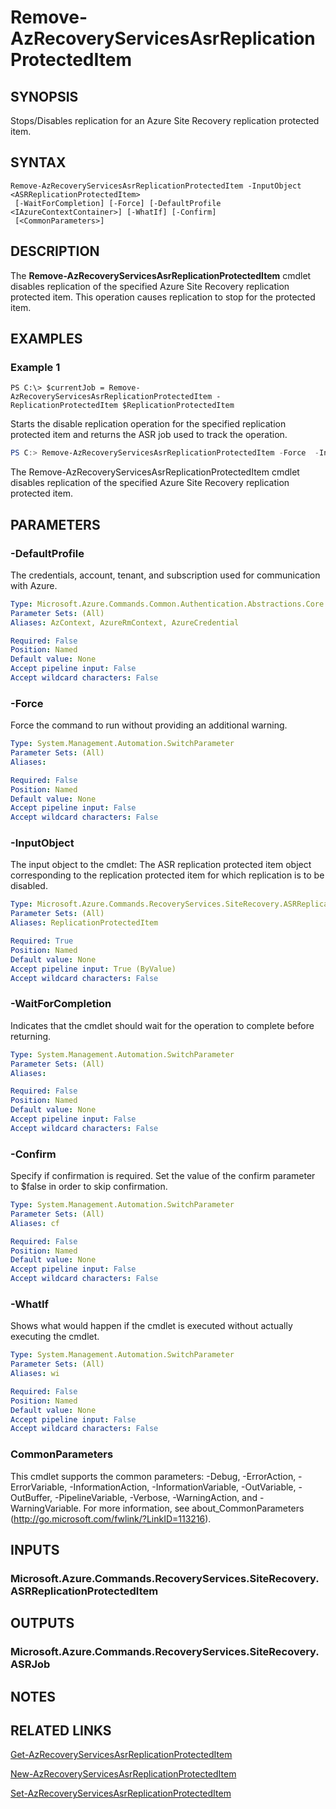 ﻿---
external help file: Microsoft.Azure.PowerShell.Cmdlets.RecoveryServices.SiteRecovery.dll-Help.xml
Module Name: Az.RecoveryServices
online version: https://docs.microsoft.com/en-us/powershell/module/az.recoveryservices/remove-azrecoveryservicesasrreplicationprotecteditem
schema: 2.0.0
---

# Remove-AzRecoveryServicesAsrReplicationProtectedItem

## SYNOPSIS
Stops/Disables replication for an Azure Site Recovery replication protected item.

## SYNTAX

```
Remove-AzRecoveryServicesAsrReplicationProtectedItem -InputObject <ASRReplicationProtectedItem>
 [-WaitForCompletion] [-Force] [-DefaultProfile <IAzureContextContainer>] [-WhatIf] [-Confirm]
 [<CommonParameters>]
```

## DESCRIPTION
The **Remove-AzRecoveryServicesAsrReplicationProtectedItem** cmdlet disables replication of the specified Azure Site Recovery replication protected item.
This operation causes replication to stop for the protected item.

## EXAMPLES

### Example 1
```
PS C:\> $currentJob = Remove-AzRecoveryServicesAsrReplicationProtectedItem -ReplicationProtectedItem $ReplicationProtectedItem
```

Starts the disable replication operation for the specified replication protected item and returns the ASR job used to track the operation.

```powershell <!-- Aladdin Generated Example --> 
PS C:> Remove-AzRecoveryServicesAsrReplicationProtectedItem -Force  -InputObject $ReplicationProtectedItem -WaitForCompletion 
```

The Remove-AzRecoveryServicesAsrReplicationProtectedItem cmdlet disables replication of the specified Azure Site Recovery replication protected item.

## PARAMETERS

### -DefaultProfile
The credentials, account, tenant, and subscription used for communication with Azure.


```yaml
Type: Microsoft.Azure.Commands.Common.Authentication.Abstractions.Core.IAzureContextContainer
Parameter Sets: (All)
Aliases: AzContext, AzureRmContext, AzureCredential

Required: False
Position: Named
Default value: None
Accept pipeline input: False
Accept wildcard characters: False
```

### -Force
Force the command to run without providing an additional warning.

```yaml
Type: System.Management.Automation.SwitchParameter
Parameter Sets: (All)
Aliases:

Required: False
Position: Named
Default value: None
Accept pipeline input: False
Accept wildcard characters: False
```

### -InputObject
The input object to the cmdlet: The ASR replication protected item object corresponding to the replication protected item for which replication is to be disabled.

```yaml
Type: Microsoft.Azure.Commands.RecoveryServices.SiteRecovery.ASRReplicationProtectedItem
Parameter Sets: (All)
Aliases: ReplicationProtectedItem

Required: True
Position: Named
Default value: None
Accept pipeline input: True (ByValue)
Accept wildcard characters: False
```

### -WaitForCompletion
Indicates that the cmdlet should wait for the operation to complete before returning.

```yaml
Type: System.Management.Automation.SwitchParameter
Parameter Sets: (All)
Aliases:

Required: False
Position: Named
Default value: None
Accept pipeline input: False
Accept wildcard characters: False
```

### -Confirm
Specify if confirmation is required. Set the value of the confirm parameter to $false in order to skip confirmation.

```yaml
Type: System.Management.Automation.SwitchParameter
Parameter Sets: (All)
Aliases: cf

Required: False
Position: Named
Default value: None
Accept pipeline input: False
Accept wildcard characters: False
```

### -WhatIf
Shows what would happen if the cmdlet is executed without actually executing the cmdlet.

```yaml
Type: System.Management.Automation.SwitchParameter
Parameter Sets: (All)
Aliases: wi

Required: False
Position: Named
Default value: None
Accept pipeline input: False
Accept wildcard characters: False
```

### CommonParameters
This cmdlet supports the common parameters: -Debug, -ErrorAction, -ErrorVariable, -InformationAction, -InformationVariable, -OutVariable, -OutBuffer, -PipelineVariable, -Verbose, -WarningAction, and -WarningVariable. For more information, see about_CommonParameters (http://go.microsoft.com/fwlink/?LinkID=113216).

## INPUTS

### Microsoft.Azure.Commands.RecoveryServices.SiteRecovery.ASRReplicationProtectedItem

## OUTPUTS

### Microsoft.Azure.Commands.RecoveryServices.SiteRecovery.ASRJob

## NOTES

## RELATED LINKS

[Get-AzRecoveryServicesAsrReplicationProtectedItem](./Get-AzRecoveryServicesAsrReplicationProtectedItem.md)

[New-AzRecoveryServicesAsrReplicationProtectedItem](./New-AzRecoveryServicesAsrReplicationProtectedItem.md)

[Set-AzRecoveryServicesAsrReplicationProtectedItem](./Set-AzRecoveryServicesAsrReplicationProtectedItem.md)
